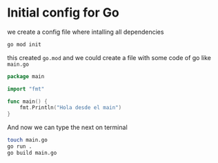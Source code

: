 # Initial config for Go

we create a config file where intalling all dependencies

```sh
go mod init
```

this created `go.mod` and we could create a file with some code of go like `main.go`

```go
package main

import "fmt"

func main() {
	fmt.Println("Hola desde el main")
}
```

And now we can type the next on terminal

```sh
touch main.go
go run .
go build main.go
```